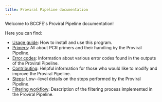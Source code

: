 ```yaml
---
title: Proviral Pipeline documentation
---
```


Welcome to BCCFE's Proviral Pipeline documentation!

Here you can find:

- [Usage guide](introduction.html): How to install and use this program.
- [Primers](primers.html): All about PCR primers and their handling by the Proviral Pipeline.
- [Error codes](errors.html): Information about various error codes found in the outputs of the Proviral Pipeline.
- [Contributing](contributing.html): Helpful information for those who would like to modify and improve the Proviral Pipeline.
- [Steps](steps.html): Low--level details on the steps performed by the Proviral Pipeline.
- [Filtering workflow](filtering.html): Description of the filtering process implemented in the Proviral Pipeline.
